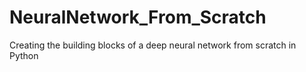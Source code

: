 # NeuralNetwork_From_Scratch
Creating the building blocks of a deep neural network from scratch in Python
